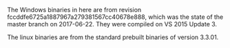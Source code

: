 The Windows binaries in here are from revision fccddfe6725a1887967a279381567cc40678e888,
which was the state of the master branch on 2017-06-22. They were compiled on
VS 2015 Update 3.

The linux binaries are from the standard prebuilt binaries of version 3.3.01.
